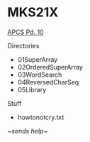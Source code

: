 # **MKS21X**

[APCS Pd. 10](http://www.stuycs.org/courses/apcs/k/notes)

Directories
  - 01SuperArray
  - 02OrderedSuperArray
  - 03WordSearch
  - 04ReversedCharSeq
  - 05Library

Stuff 
  - howtonotcry.txt

~*sends help*~
